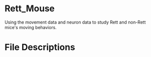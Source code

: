 # Rett_Mouse
Using the movement data and neuron data to study Rett and non-Rett mice's moving behaviors.

# File Descriptions
